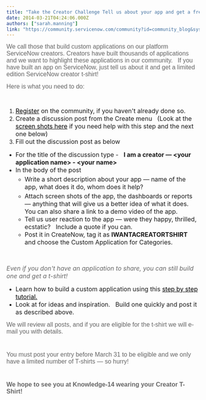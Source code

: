 ```yaml
---
title: "Take the Creator Challenge Tell us about your app and get a free tshirt"
date: 2014-03-21T04:24:06.000Z
authors: ["sarah.manning"]
link: "https://community.servicenow.com/community?id=community_blog&sys_id=66edaee9dbd0dbc01dcaf3231f9619f2"
---
```

<p style="font-size: 12px; font-family: arial, sans-serif; color: #666666;"><span style="font-weight: inherit; font-style: inherit; font-size: 12pt; font-family: inherit;">We call those that build custom applications on our platform ServiceNow creators. Creators have built thousands of applications and we want to highlight these applications in our community.   If you have built an app on ServiceNow, just tell us about it and get a limited edition ServiceNow creator t-shirt!</span></p><p></p><p style="font-size: 12px; font-family: arial, sans-serif; color: #666666;"><span style="font-weight: inherit; font-style: inherit; font-size: 12pt; font-family: inherit;">Here is what you need to do:</span></p><p style="font-size: 12px; font-family: arial, sans-serif; color: #666666;"><span style="font-weight: inherit; font-style: inherit; font-size: 12pt; font-family: inherit;"><br/></span></p><ol><li><span style="font-weight: inherit; font-style: inherit; font-size: 12pt; font-family: inherit;"><a title="" _jive_internal="true" href="/login.jspa?registerOnly=true" style="font-weight: inherit; font-style: inherit; font-family: inherit; color: #000000;">Register</a> on the community, if you haven't already done so.</span></li><li><span style="font-weight: inherit; font-style: inherit; font-size: 12pt; font-family: inherit;">Create a discussion post from the Create menu   (Look at the <a title="" _jive_internal="true" data-containerid="2009" data-containertype="14" data-objectid="1201" data-objecttype="102" href="/community?id=community_article&sys_id=8b1cea21dbd0dbc01dcaf3231f9619d0" style="font-weight: inherit; font-style: inherit; font-family: inherit; color: #000000;">screen shots here</a> if you need help with this step and the next one below)</span></li><li><span style="font-weight: inherit; font-style: inherit; font-size: 12pt; font-family: inherit;">Fill out the discussion post as below</span></li></ol><ul><li><span style="font-weight: inherit; font-style: inherit; font-size: 12pt; font-family: inherit;">For the title of the discussion type -   <strong style="font-style: inherit; font-family: inherit;">I am a creator — &lt;your application name&gt; - &lt;your name&gt;</strong></span></li><li><span style="font-weight: inherit; font-style: inherit; font-size: 12pt; font-family: inherit;">In the body of the post</span><ul style="font-weight: inherit; font-style: inherit; font-family: inherit;"><li style="margin-top: 0.5ex; margin-bottom: 0.5ex; font-weight: inherit; font-style: inherit; font-family: inherit; list-style-type: inherit;"><span style="font-weight: inherit; font-style: inherit; font-size: 12pt; font-family: inherit;">Write a short description about your app — name of the app, what does it do, whom does it help?</span></li><li><span style="font-weight: inherit; font-style: inherit; font-size: 12pt; font-family: inherit;">Attach screen shots of the app, the dashboards or reports — anything that will give us a better idea of what it does.   You can also share a link to a demo video of the app.</span></li><li><span style="font-weight: inherit; font-style: inherit; font-size: 12pt; font-family: inherit;">Tell us user reaction to the app — were they happy, thrilled, ecstatic?   Include a quote if you can.</span></li><li><span style="font-weight: inherit; font-style: inherit; font-size: 12pt; font-family: inherit;">Post it in CreateNow, tag it as <strong style="font-style: inherit; font-family: inherit;">IWANTACREATORTSHIRT</strong> and choose the Custom Application for Categories.</span></li></ul></li></ul><p><span style="color: #666666; font-size: 12pt; font-style: inherit; font-family: inherit; font-weight: inherit;"><em style="font-weight: inherit; font-family: inherit;"><br/></em></span></p><p><span style="color: #666666; font-size: 12pt; font-style: inherit; font-family: inherit; font-weight: inherit;"><em style="font-weight: inherit; font-family: inherit;">Even if you don't have an application to share, you can still build one and get a t-shirt!</em></span></p><ul><li><span style="font-weight: inherit; font-style: inherit; font-size: 12pt; font-family: inherit;">Learn how to build a custom application using this <a title="" _jive_internal="true" data-containerid="2009" data-containertype="14" data-objectid="1092" data-objecttype="102" href="/docs/DOC-1092" style="font-weight: inherit; font-style: inherit; font-family: inherit; color: #000000;">step by step tutorial.</a></span></li><li><span style="font-weight: inherit; font-style: inherit; font-size: 12pt; font-family: inherit;">Look at for ideas and inspiration.   Build one quickly and post it as described above.</span></li></ul><p></p><p style="font-size: 12px; font-family: arial, sans-serif; color: #666666;"><span style="font-weight: inherit; font-style: inherit; font-size: 12pt; font-family: inherit;">We will review all posts, and if you are eligible for the t-shirt we will e-mail you with details.</span></p><p style="font-size: 12px; font-family: arial, sans-serif; color: #666666;"><span style="font-weight: inherit; font-style: inherit; font-size: 12pt; font-family: inherit;"><br/></span></p><p style="font-size: 12px; font-family: arial, sans-serif; color: #666666;"><span style="font-weight: inherit; font-style: inherit; font-size: 12pt; font-family: inherit;">You must post your entry before March 31 to be eligible and we only have a limited number of T-shirts — so hurry! </span></p><p style="font-size: 12px; font-family: arial, sans-serif; color: #666666;"><span style="font-weight: inherit; font-style: inherit; font-size: 12pt; font-family: inherit;"><br/></span></p><p style="font-size: 12px; font-family: arial, sans-serif; color: #666666;"><span style="font-weight: inherit; font-style: inherit; font-size: 12pt; font-family: inherit;"><strong style="font-style: inherit; font-family: inherit;">We hope to see you at Knowledge-14 wearing your Creator T-Shirt!</strong></span></p>